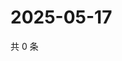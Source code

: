 # 2025-05-17

共 0 条

<!-- BEGIN ZHIHUVIDEO -->
<!-- 最后更新时间 Sat May 17 2025 07:10:51 GMT+0800 (China Standard Time) -->

<!-- END ZHIHUVIDEO -->
